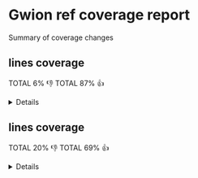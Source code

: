 # Gwion ref coverage report

Summary of coverage changes

## lines coverage

TOTAL 6% :-1:
TOTAL 87% :+1:

<details>
|file|diff|status|
|---|---|---|
|[src/arg.c](https://Gwion.github.io/gwion-coverage-report/ref/index.src_arg.c.html)|-3%|:-1:|
|[src/clean.c](https://Gwion.github.io/gwion-coverage-report/ref/index.src_clean.c.html)|-4%|:+1:|
|[src/compile.c](https://Gwion.github.io/gwion-coverage-report/ref/index.src_compile.c.html)|-10%|:-1:|
|[src/emit/emit.c](https://Gwion.github.io/gwion-coverage-report/ref/index.src_emit_emit.c.html)|-6%|:-1:|
|[src/emit/kind.c](https://Gwion.github.io/gwion-coverage-report/ref/index.src_emit_kind.c.html)|100%|:+1:|
|[src/emit/memoize.c](https://Gwion.github.io/gwion-coverage-report/ref/index.src_emit_memoize.c.html)|100%|:+1:|
|[src/env/context.c](https://Gwion.github.io/gwion-coverage-report/ref/index.src_env_context.c.html)|100%|:+1:|
|[src/env/env.c](https://Gwion.github.io/gwion-coverage-report/ref/index.src_env_env.c.html)|100%|:+1:|
|[src/env/env_utils.c](https://Gwion.github.io/gwion-coverage-report/ref/index.src_env_env_utils.c.html)|84%|:-1:|
|[src/env/envset.c](https://Gwion.github.io/gwion-coverage-report/ref/index.src_env_envset.c.html)|-10%|:+1:|
|[src/env/func.c](https://Gwion.github.io/gwion-coverage-report/ref/index.src_env_func.c.html)|66%|:+1:|
|[src/env/nspc.c](https://Gwion.github.io/gwion-coverage-report/ref/index.src_env_nspc.c.html)|-2%|:+1:|
|[src/env/trait.c](https://Gwion.github.io/gwion-coverage-report/ref/index.src_env_trait.c.html)|-94%|:-1:|
|[src/env/tupleform.c](https://Gwion.github.io/gwion-coverage-report/ref/index.src_env_tupleform.c.html)|100%|:+1:|
|[src/env/type.c](https://Gwion.github.io/gwion-coverage-report/ref/index.src_env_type.c.html)|-5%|:+1:|
|[src/env/value.c](https://Gwion.github.io/gwion-coverage-report/ref/index.src_env_value.c.html)|17%|:-1:|
|[src/gwion.c](https://Gwion.github.io/gwion-coverage-report/ref/index.src_gwion.c.html)|-10%|:+1:|
|[src/gwiondata.c](https://Gwion.github.io/gwion-coverage-report/ref/index.src_gwiondata.c.html)|66%|:-1:|
|[src/import/cleaner.c](https://Gwion.github.io/gwion-coverage-report/ref/index.src_import_cleaner.c.html)|-1%|:-1:|
|[src/import/import_cdef.c](https://Gwion.github.io/gwion-coverage-report/ref/index.src_import_import_cdef.c.html)|-10%|:+1:|
|[src/import/import_checker.c](https://Gwion.github.io/gwion-coverage-report/ref/index.src_import_import_checker.c.html)|-10%|:+1:|
|[src/import/import_enum.c](https://Gwion.github.io/gwion-coverage-report/ref/index.src_import_import_enum.c.html)|-5%|:+1:|
|[src/import/import_fdef.c](https://Gwion.github.io/gwion-coverage-report/ref/index.src_import_import_fdef.c.html)|-7%|:+1:|
|[src/import/import_internals.c](https://Gwion.github.io/gwion-coverage-report/ref/index.src_import_import_internals.c.html)|-22%|:+1:|
|[src/import/import_item.c](https://Gwion.github.io/gwion-coverage-report/ref/index.src_import_import_item.c.html)|-11%|:+1:|
|[src/import/import_oper.c](https://Gwion.github.io/gwion-coverage-report/ref/index.src_import_import_oper.c.html)|-35%|:+1:|
|[src/import/import_special.c](https://Gwion.github.io/gwion-coverage-report/ref/index.src_import_import_special.c.html)|-19%|:+1:|
|[src/import/import_tdef.c](https://Gwion.github.io/gwion-coverage-report/ref/index.src_import_import_tdef.c.html)|-8%|:+1:|
|[src/import/import_type.c](https://Gwion.github.io/gwion-coverage-report/ref/index.src_import_import_type.c.html)|-6%|:-1:|
|[src/import/import_udef.c](https://Gwion.github.io/gwion-coverage-report/ref/index.src_import_import_udef.c.html)|-3%|:-1:|
|[src/lib/array.c](https://Gwion.github.io/gwion-coverage-report/ref/index.src_lib_array.c.html)|-29%|:+1:|
|[src/lib/deep_equal.c](https://Gwion.github.io/gwion-coverage-report/ref/index.src_lib_deep_equal.c.html)|-3%|:-1:|
|[src/lib/engine.c](https://Gwion.github.io/gwion-coverage-report/ref/index.src_lib_engine.c.html)|-3%|:-1:|
|[src/lib/event.c](https://Gwion.github.io/gwion-coverage-report/ref/index.src_lib_event.c.html)|-152%|:-1:|
|[src/lib/instr.c](https://Gwion.github.io/gwion-coverage-report/ref/index.src_lib_instr.c.html)|-13%|:-1:|
|[src/lib/lib_func.c](https://Gwion.github.io/gwion-coverage-report/ref/index.src_lib_lib_func.c.html)|-9%|:-1:|
|[src/lib/modules.c](https://Gwion.github.io/gwion-coverage-report/ref/index.src_lib_modules.c.html)|-22%|:-1:|
|[src/lib/object.c](https://Gwion.github.io/gwion-coverage-report/ref/index.src_lib_object.c.html)|-1%|:-1:|
|[src/lib/object_op.c](https://Gwion.github.io/gwion-coverage-report/ref/index.src_lib_object_op.c.html)|-14%|:+1:|
|[src/lib/opfunc.c](https://Gwion.github.io/gwion-coverage-report/ref/index.src_lib_opfunc.c.html)|-15%|:-1:|
|[src/lib/prim.c](https://Gwion.github.io/gwion-coverage-report/ref/index.src_lib_prim.c.html)|2%|:+1:|
|[src/lib/prim_values.c](https://Gwion.github.io/gwion-coverage-report/ref/index.src_lib_prim_values.c.html)|14%|:-1:|
|[src/lib/ptr.c](https://Gwion.github.io/gwion-coverage-report/ref/index.src_lib_ptr.c.html)|-13%|:+1:|
|[src/lib/ref.c](https://Gwion.github.io/gwion-coverage-report/ref/index.src_lib_ref.c.html)|-38%|:-1:|
|[src/lib/shred.c](https://Gwion.github.io/gwion-coverage-report/ref/index.src_lib_shred.c.html)|-12%|:+1:|
|[src/lib/string.c](https://Gwion.github.io/gwion-coverage-report/ref/index.src_lib_string.c.html)|-21%|:-1:|
|[src/lib/tmpl_info.c](https://Gwion.github.io/gwion-coverage-report/ref/index.src_lib_tmpl_info.c.html)|-4%|:+1:|
|[src/lib/ugen.c](https://Gwion.github.io/gwion-coverage-report/ref/index.src_lib_ugen.c.html)|-5%|:-1:|
|[src/lib/union.c](https://Gwion.github.io/gwion-coverage-report/ref/index.src_lib_union.c.html)|-13%|:+1:|
|[src/lib/vararg.c](https://Gwion.github.io/gwion-coverage-report/ref/index.src_lib_vararg.c.html)|-1%|:-1:|
|[src/main.c](https://Gwion.github.io/gwion-coverage-report/ref/index.src_main.c.html)|-5%|:-1:|
|[src/parse/check.c](https://Gwion.github.io/gwion-coverage-report/ref/index.src_parse_check.c.html)|-7%|:-1:|
|[src/parse/check_traits.c](https://Gwion.github.io/gwion-coverage-report/ref/index.src_parse_check_traits.c.html)|-99%|:-1:|
|[src/parse/compat_func.c](https://Gwion.github.io/gwion-coverage-report/ref/index.src_parse_compat_func.c.html)|100%|:+1:|
|[src/parse/did_you_mean.c](https://Gwion.github.io/gwion-coverage-report/ref/index.src_parse_did_you_mean.c.html)|-31%|:+1:|
|[src/parse/func_operator.c](https://Gwion.github.io/gwion-coverage-report/ref/index.src_parse_func_operator.c.html)|72%|:-1:|
|[src/parse/func_resolve_tmpl.c](https://Gwion.github.io/gwion-coverage-report/ref/index.src_parse_func_resolve_tmpl.c.html)|33%|:+1:|
|[src/parse/operator.c](https://Gwion.github.io/gwion-coverage-report/ref/index.src_parse_operator.c.html)|-5%|:-1:|
|[src/parse/scan0.c](https://Gwion.github.io/gwion-coverage-report/ref/index.src_parse_scan0.c.html)|-15%|:+1:|
|[src/parse/scan1.c](https://Gwion.github.io/gwion-coverage-report/ref/index.src_parse_scan1.c.html)|-5%|:+1:|
|[src/parse/scan2.c](https://Gwion.github.io/gwion-coverage-report/ref/index.src_parse_scan2.c.html)|-2%|:+1:|
|[src/parse/scanx.c](https://Gwion.github.io/gwion-coverage-report/ref/index.src_parse_scanx.c.html)|100%|:+1:|
|[src/parse/template.c](https://Gwion.github.io/gwion-coverage-report/ref/index.src_parse_template.c.html)|-2%|:-1:|
|[src/parse/traverse.c](https://Gwion.github.io/gwion-coverage-report/ref/index.src_parse_traverse.c.html)|-3%|:+1:|
|[src/parse/type_decl.c](https://Gwion.github.io/gwion-coverage-report/ref/index.src_parse_type_decl.c.html)|-5%|:-1:|
|[src/pass.c](https://Gwion.github.io/gwion-coverage-report/ref/index.src_pass.c.html)|100%|:+1:|
|[src/plug.c](https://Gwion.github.io/gwion-coverage-report/ref/index.src_plug.c.html)|-3%|:+1:|
|[src/soundinfo.c](https://Gwion.github.io/gwion-coverage-report/ref/index.src_soundinfo.c.html)|100%|:+1:|
|[src/vm/driver.c](https://Gwion.github.io/gwion-coverage-report/ref/index.src_vm_driver.c.html)|100%|:+1:|
|[src/vm/shreduler.c](https://Gwion.github.io/gwion-coverage-report/ref/index.src_vm_shreduler.c.html)|100%|:+1:|
|[src/vm/vm.c](https://Gwion.github.io/gwion-coverage-report/ref/index.src_vm_vm.c.html)|80%|:+1:|
|[src/vm/vm_code.c](https://Gwion.github.io/gwion-coverage-report/ref/index.src_vm_vm_code.c.html)|81%|:+1:|
|[src/vm/vm_name.c](https://Gwion.github.io/gwion-coverage-report/ref/index.src_vm_vm_name.c.html)|75%|:+1:|
|[src/vm/vm_shred.c](https://Gwion.github.io/gwion-coverage-report/ref/index.src_vm_vm_shred.c.html)|100%|:+1:|
</details>

## lines coverage

TOTAL 20% :-1:
TOTAL 69% :+1:

<details>
|file|diff|status|
|---|---|---|
|[src/arg.c](https://Gwion.github.io/gwion-coverage-report/ref/index.src_arg.c.html)|-5%|:-1:|
|[src/clean.c](https://Gwion.github.io/gwion-coverage-report/ref/index.src_clean.c.html)|-11%|:-1:|
|[src/compile.c](https://Gwion.github.io/gwion-coverage-report/ref/index.src_compile.c.html)|-5%|:-1:|
|[src/emit/emit.c](https://Gwion.github.io/gwion-coverage-report/ref/index.src_emit_emit.c.html)|-6%|:-1:|
|[src/emit/escape.c](https://Gwion.github.io/gwion-coverage-report/ref/index.src_emit_escape.c.html)|-4%|:-1:|
|[src/emit/kind.c](https://Gwion.github.io/gwion-coverage-report/ref/index.src_emit_kind.c.html)|100%|:+1:|
|[src/emit/memoize.c](https://Gwion.github.io/gwion-coverage-report/ref/index.src_emit_memoize.c.html)|100%|:+1:|
|[src/env/env.c](https://Gwion.github.io/gwion-coverage-report/ref/index.src_env_env.c.html)|-9%|:-1:|
|[src/env/env_utils.c](https://Gwion.github.io/gwion-coverage-report/ref/index.src_env_env_utils.c.html)|23%|:+1:|
|[src/env/envset.c](https://Gwion.github.io/gwion-coverage-report/ref/index.src_env_envset.c.html)|-28%|:-1:|
|[src/env/func.c](https://Gwion.github.io/gwion-coverage-report/ref/index.src_env_func.c.html)|15%|:+1:|
|[src/env/nspc.c](https://Gwion.github.io/gwion-coverage-report/ref/index.src_env_nspc.c.html)|-8%|:-1:|
|[src/env/trait.c](https://Gwion.github.io/gwion-coverage-report/ref/index.src_env_trait.c.html)|-78%|:-1:|
|[src/env/tupleform.c](https://Gwion.github.io/gwion-coverage-report/ref/index.src_env_tupleform.c.html)|-13%|:+1:|
|[src/env/type.c](https://Gwion.github.io/gwion-coverage-report/ref/index.src_env_type.c.html)|-15%|:+1:|
|[src/env/value.c](https://Gwion.github.io/gwion-coverage-report/ref/index.src_env_value.c.html)|68%|:-1:|
|[src/gwion.c](https://Gwion.github.io/gwion-coverage-report/ref/index.src_gwion.c.html)|-25%|:+1:|
|[src/import/cleaner.c](https://Gwion.github.io/gwion-coverage-report/ref/index.src_import_cleaner.c.html)|25%|:-1:|
|[src/import/import_cdef.c](https://Gwion.github.io/gwion-coverage-report/ref/index.src_import_import_cdef.c.html)|1%|:+1:|
|[src/import/import_checker.c](https://Gwion.github.io/gwion-coverage-report/ref/index.src_import_import_checker.c.html)|-11%|:-1:|
|[src/import/import_enum.c](https://Gwion.github.io/gwion-coverage-report/ref/index.src_import_import_enum.c.html)|-20%|:+1:|
|[src/import/import_fdef.c](https://Gwion.github.io/gwion-coverage-report/ref/index.src_import_import_fdef.c.html)|-9%|:-1:|
|[src/import/import_internals.c](https://Gwion.github.io/gwion-coverage-report/ref/index.src_import_import_internals.c.html)|-13%|:+1:|
|[src/import/import_oper.c](https://Gwion.github.io/gwion-coverage-report/ref/index.src_import_import_oper.c.html)|-47%|:-1:|
|[src/import/import_special.c](https://Gwion.github.io/gwion-coverage-report/ref/index.src_import_import_special.c.html)|-71%|:-1:|
|[src/import/import_tdef.c](https://Gwion.github.io/gwion-coverage-report/ref/index.src_import_import_tdef.c.html)|-18%|:-1:|
|[src/import/import_udef.c](https://Gwion.github.io/gwion-coverage-report/ref/index.src_import_import_udef.c.html)|3%|:+1:|
|[src/lib/array.c](https://Gwion.github.io/gwion-coverage-report/ref/index.src_lib_array.c.html)|-20%|:-1:|
|[src/lib/deep_equal.c](https://Gwion.github.io/gwion-coverage-report/ref/index.src_lib_deep_equal.c.html)|-20%|:-1:|
|[src/lib/engine.c](https://Gwion.github.io/gwion-coverage-report/ref/index.src_lib_engine.c.html)|-35%|:-1:|
|[src/lib/event.c](https://Gwion.github.io/gwion-coverage-report/ref/index.src_lib_event.c.html)|-14%|:-1:|
|[src/lib/instr.c](https://Gwion.github.io/gwion-coverage-report/ref/index.src_lib_instr.c.html)|-18%|:-1:|
|[src/lib/lib_func.c](https://Gwion.github.io/gwion-coverage-report/ref/index.src_lib_lib_func.c.html)|-16%|:-1:|
|[src/lib/modules.c](https://Gwion.github.io/gwion-coverage-report/ref/index.src_lib_modules.c.html)|-31%|:-1:|
|[src/lib/object.c](https://Gwion.github.io/gwion-coverage-report/ref/index.src_lib_object.c.html)|28%|:+1:|
|[src/lib/opfunc.c](https://Gwion.github.io/gwion-coverage-report/ref/index.src_lib_opfunc.c.html)|4%|:+1:|
|[src/lib/prim.c](https://Gwion.github.io/gwion-coverage-report/ref/index.src_lib_prim.c.html)|-33%|:-1:|
|[src/lib/ptr.c](https://Gwion.github.io/gwion-coverage-report/ref/index.src_lib_ptr.c.html)|-24%|:-1:|
|[src/lib/ref.c](https://Gwion.github.io/gwion-coverage-report/ref/index.src_lib_ref.c.html)|-39%|:-1:|
|[src/lib/shred.c](https://Gwion.github.io/gwion-coverage-report/ref/index.src_lib_shred.c.html)|-47%|:+1:|
|[src/lib/string.c](https://Gwion.github.io/gwion-coverage-report/ref/index.src_lib_string.c.html)|-21%|:-1:|
|[src/lib/tmpl_info.c](https://Gwion.github.io/gwion-coverage-report/ref/index.src_lib_tmpl_info.c.html)|-20%|:+1:|
|[src/lib/ugen.c](https://Gwion.github.io/gwion-coverage-report/ref/index.src_lib_ugen.c.html)|-38%|:-1:|
|[src/lib/union.c](https://Gwion.github.io/gwion-coverage-report/ref/index.src_lib_union.c.html)|-40%|:+1:|
|[src/lib/vararg.c](https://Gwion.github.io/gwion-coverage-report/ref/index.src_lib_vararg.c.html)|-13%|:-1:|
|[src/main.c](https://Gwion.github.io/gwion-coverage-report/ref/index.src_main.c.html)|-32%|:-1:|
|[src/parse/check.c](https://Gwion.github.io/gwion-coverage-report/ref/index.src_parse_check.c.html)|-10%|:-1:|
|[src/parse/check_traits.c](https://Gwion.github.io/gwion-coverage-report/ref/index.src_parse_check_traits.c.html)|-81%|:-1:|
|[src/parse/compat_func.c](https://Gwion.github.io/gwion-coverage-report/ref/index.src_parse_compat_func.c.html)|84%|:-1:|
|[src/parse/did_you_mean.c](https://Gwion.github.io/gwion-coverage-report/ref/index.src_parse_did_you_mean.c.html)|-36%|:+1:|
|[src/parse/func_operator.c](https://Gwion.github.io/gwion-coverage-report/ref/index.src_parse_func_operator.c.html)|73%|:-1:|
|[src/parse/func_resolve_tmpl.c](https://Gwion.github.io/gwion-coverage-report/ref/index.src_parse_func_resolve_tmpl.c.html)|8%|:+1:|
|[src/parse/operator.c](https://Gwion.github.io/gwion-coverage-report/ref/index.src_parse_operator.c.html)|-18%|:-1:|
|[src/parse/scan0.c](https://Gwion.github.io/gwion-coverage-report/ref/index.src_parse_scan0.c.html)|-28%|:+1:|
|[src/parse/scan1.c](https://Gwion.github.io/gwion-coverage-report/ref/index.src_parse_scan1.c.html)|-18%|:-1:|
|[src/parse/scanx.c](https://Gwion.github.io/gwion-coverage-report/ref/index.src_parse_scanx.c.html)|-18%|:+1:|
|[src/parse/template.c](https://Gwion.github.io/gwion-coverage-report/ref/index.src_parse_template.c.html)|-7%|:-1:|
|[src/parse/traverse.c](https://Gwion.github.io/gwion-coverage-report/ref/index.src_parse_traverse.c.html)|-29%|:+1:|
|[src/parse/type_decl.c](https://Gwion.github.io/gwion-coverage-report/ref/index.src_parse_type_decl.c.html)|-5%|:-1:|
|[src/pass.c](https://Gwion.github.io/gwion-coverage-report/ref/index.src_pass.c.html)|100%|:+1:|
|[src/plug.c](https://Gwion.github.io/gwion-coverage-report/ref/index.src_plug.c.html)|13%|:+1:|
|[src/vm/driver.c](https://Gwion.github.io/gwion-coverage-report/ref/index.src_vm_driver.c.html)|100%|:+1:|
|[src/vm/shreduler.c](https://Gwion.github.io/gwion-coverage-report/ref/index.src_vm_shreduler.c.html)|100%|:+1:|
|[src/vm/vm.c](https://Gwion.github.io/gwion-coverage-report/ref/index.src_vm_vm.c.html)|53%|:+1:|
|[src/vm/vm_code.c](https://Gwion.github.io/gwion-coverage-report/ref/index.src_vm_vm_code.c.html)|82%|:+1:|
|[src/vm/vm_name.c](https://Gwion.github.io/gwion-coverage-report/ref/index.src_vm_vm_name.c.html)|50%|:+1:|
|[src/vm/vm_shred.c](https://Gwion.github.io/gwion-coverage-report/ref/index.src_vm_vm_shred.c.html)|90%|:+1:|
</details>

